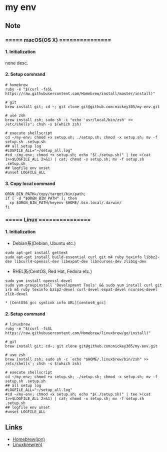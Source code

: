 # my env
## Note
### ===== macOS(OS X) ===============
#### 1. Initialization
none desc.
#### 2. Setup command
```shell
# homebrew
ruby -e "$(curl -fsSL https://raw.githubusercontent.com/Homebrew/install/master/install)"

# git
brew install git; cd ~; git clone git@github.com:mickey305/my-env.git

# use zsh
brew install zsh; sudo sh -c "echo 'usr/local/bin/zsh' >> /etc/shells"; chsh -s $(which zsh)

# execute shellscript
cd ~/my-env; chmod +x setup.sh; ./setup.sh; chmod -x setup.sh; mv -f setup.sh .setup.sh
## all setup log
#LOGFILE_ALL="~/setup_all.log"
#cd ~/my-env; chmod +x setup.sh; echo "$(./setup.sh)" | tee >(cat 1>>$LOGFILE_ALL 2>&1) | cat; chmod -x setup.sh; mv -f setup.sh .setup.sh
## logfile env unset
#unset LOGFILE_ALL
```

#### 3. Copy local command
```shell
ORGN_BIN_PATH=/copy/target/bin/path;
if [ -d "$ORGN_BIN_PATH" ]; then
  cp $ORGN_BIN_PATH/keyenv $HOME/.bin.local/.darwin/
fi
```

### ===== Linux ===============
#### 1. Initialization
* Debian系(Debian, Ubuntu etc.)
```shell
sudo apt-get install gettext
sudo apt-get install build-essential curl git m4 ruby texinfo libbz2-dev libcurl4-openssl-dev libexpat-dev libncurses-dev zlib1g-dev
```

* RHEL系(CentOS, Red Hat, Fedora etc.)
```shell
sudo yum install openssl-devel
sudo yum groupinstall 'Development Tools' && sudo yum install curl git irb m4 ruby texinfo bzip2-devel curl-devel expat-devel ncurses-devel zlib-devel
```

    * [CentOS6 gcc symlink info URL][centos6_gcc]

#### 2. Setup command
```shell
# linuxbrew
ruby -e "$(curl -fsSL https://raw.githubusercontent.com/Homebrew/linuxbrew/go/install)"

# git
brew install git; cd~; git clone git@github.com:mickey305/my-env.git

# use zsh
brew install zsh; sudo sh -c `echo "$HOME/.linuxbrew/bin/zsh" >> /etc/shells`; chsh -s $(which zsh)

# execute shellscript
cd ~/my-env; chmod +x setup.sh; ./setup.sh; chmod -x setup.sh; mv -f setup.sh .setup.sh
## all setup log
#LOGFILE_ALL="~/setup_all.log"
#cd ~/my-env; chmod +x setup.sh; echo "$(./setup.sh)" | tee >(cat 1>>$LOGFILE_ALL 2>&1) | cat; chmod -x setup.sh; mv -f setup.sh .setup.sh
## logfile env unset
#unset LOGFILE_ALL
```

## Links
* [Homebrew(jpn)][homebrew]
* [Linuxbrew(en)][linuxbrew]

[homebrew]: http://brew.sh/index_ja.html
[linuxbrew]: http://brew.sh/linuxbrew/
[centos6_gcc]: http://qiita.com/thermes/items/1ecb0968ab937ff59164
